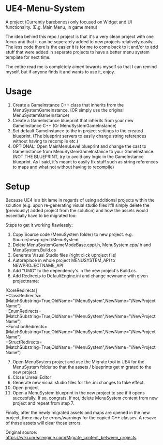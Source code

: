 # UE4-Menu-System
A project (Currently barebones) only focused on Widget and UI functionality. (E.g. Main Menu, In game menu)

<p>The idea behind this repo / project is that it's a very clean project with one focus and that it can be seperately added to new projects relatively easily. The less code there is the easier it is for me to come back to it and/or to add stuff that were added in seperate projects to have a better menu system template for next time.</p>

<p>The entire read me is completely aimed towards myself so that I can remind myself, but if anyone finds it and wants to use it, enjoy. 

# Usage
1. Create a GameInstance C++ class that inherits from the MenuSystemGameInstance. (OR simply use the original MenuSystemGameInstance)
2. Create a GameInstance blueprint that inherits from your new GameInstance C++ (Or MenuSystemGameInstance)
3. Set default GameInstance to the in project settings to the created blueprint. (The blueprint servers to easily change string references without having to recompile etc.)
4. OPTIONAL: Open MainMenuLevel blueprint and change the cast to GameInstance from MenuSystemGameInstance to your GameInstance. (NOT THE BLUEPRINT, try to avoid any logic in the GameInstance blueprint. As I said, it's meant to easily fix stuff such as string references to maps and what not without having to recompile)

# Setup
Because UE4 is a bit lame in regards of using additional projects within the solution (e.g. upon re-generating visual studio files it'll simply delete the (previously) added project from the solution) and how the assets would essentially have to be migrated too:

Steps to get it working flawlessly:

1. Copy Source code (MenuSystem folder) to new project. e.g. Source/newproject/MenuSystem 
2. Delete MenuSystemGameModeBase.cpp/.h, MenuSystem.cpp/.h and MenuSystem.Build.cs
3. Generate Visual Studio files (right click uproject file)
4. Autoreplace in whole project MENUSYSTEM_API to NEWPROJECTNAME_API
5. Add "UMG" to the dependency's in the new project's Build.cs.
6. Add Redirects to DefaultEngine.ini and change newname with given projectname:

[CoreRedirects]
<br>+ClassRedirects=(MatchSubstring=True,OldName="/MenuSystem",NewName="/NewProjectName")
<br>+EnumRedirects=(MatchSubstring=True,OldName="/MenuSystem",NewName="/NewProjectName")
<br>+FunctionRedirects=(MatchSubstring=True,OldName="/MenuSystem",NewName="/NewProjectName")
<br>+StructRedirects=(MatchSubstring=True,OldName="/MenuSystem",NewName="/NewProjectName")

7. Open MenuSystem project and use the Migrate tool in UE4 for the MenuSystem folder so that the assets / blueprints get migrated to the new project.
8. Close Unreal Editor
9. Generate new visual studio files for the .ini changes to take effect.  
10. Open project
11. Open a MenuSystem blueprint in the new project to see if it opens succesfully. If so, congrats. If not, delete MenuSystem content from new project and repeat from step 7.

Finally, after the newly migrated assets and maps are opened in the new project, there may be errors/warnings for the copied C++ classes. A resave of those assets will clear those errors.

Original source:
https://wiki.unrealengine.com/Migrate_content_between_projects





